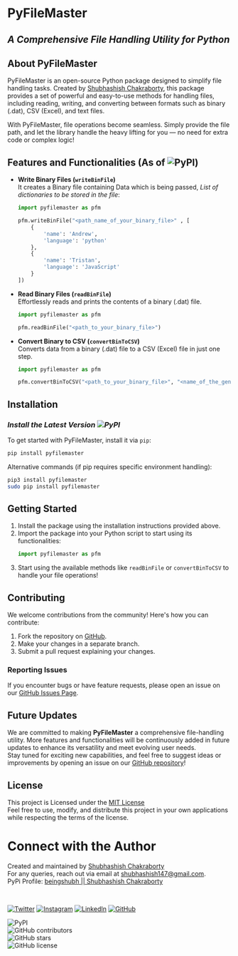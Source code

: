# **PyFileMaster**

## *A Comprehensive File Handling Utility for Python*

## **About PyFileMaster**
PyFileMaster is an open-source Python package designed to simplify file handling tasks. Created by [Shubhashish Chakraborty](https://shubhlinks.vercel.app/), this package provides a set of powerful and easy-to-use methods for handling files, including reading, writing, and converting between formats such as binary (.dat), CSV (Excel), and text files.

With PyFileMaster, file operations become seamless. Simply provide the file path, and let the library handle the heavy lifting for you — no need for extra code or complex logic!

## **Features and Functionalities (As of ![PyPI](https://img.shields.io/pypi/v/pyfilemaster))**

- **Write Binary Files (`writeBinFile`)**  
  It creates a Binary file containing Data which is being passed, *List of dictionaries to be stored in the file*:
  ```python
  import pyfilemaster as pfm

  pfm.writeBinFile("<path_name_of_your_binary_file>" , [
      {
          'name': 'Andrew',
          'language': 'python'
      },
      {
          'name': 'Tristan',
          'language': 'JavaScript'
      }
  ])

  ```

- **Read Binary Files (`readBinFile`)**  
  Effortlessly reads and prints the contents of a binary (.dat) file.
  ```python
  import pyfilemaster as pfm

  pfm.readBinFile("<path_to_your_binary_file>")
  ```

- **Convert Binary to CSV (`convertBinToCSV`)**  
  Converts data from a binary (.dat) file to a CSV (Excel) file in just one step.
  ```python
  import pyfilemaster as pfm

  pfm.convertBinToCSV("<path_to_your_binary_file>", "<name_of_the_generated_csv_file>")
  ```

## **Installation**
### *Install the Latest Version ![PyPI](https://img.shields.io/pypi/v/pyfilemaster)*
To get started with PyFileMaster, install it via `pip`:

```bash
pip install pyfilemaster
```
Alternative commands (if pip requires specific environment handling):
```bash
pip3 install pyfilemaster
sudo pip install pyfilemaster
```

## **Getting Started**

1. Install the package using the installation instructions provided above.
2. Import the package into your Python script to start using its functionalities:
   ```python
   import pyfilemaster as pfm
   ```
3. Start using the available methods like `readBinFile` or `convertBinToCSV` to handle your file operations!


## **Contributing**

We welcome contributions from the community! Here's how you can contribute:

1. Fork the repository on [GitHub](https://www.github.com/Shubhashish-Chakraborty/pyfilemaster).
2. Make your changes in a separate branch.
3. Submit a pull request explaining your changes.

### **Reporting Issues**

If you encounter bugs or have feature requests, please open an issue on our [GitHub Issues Page](https://github.com/Shubhashish-Chakraborty/pyfilemaster/issues).

## **Future Updates**
We are committed to making **PyFileMaster** a comprehensive file-handling utility. More features and functionalities will be continuously added in future updates to enhance its versatility and meet evolving user needs. <br/>
Stay tuned for exciting new capabilities, and feel free to suggest ideas or improvements by opening an issue on our [GitHub repository](https://www.github.com/Shubhashish-Chakraborty/pyfilemaster)!

## **License**

This project is Licensed under the [MIT License](LICENSE) <br/>
Feel free to use, modify, and distribute this project in your own applications while respecting the terms of the license.

# **Connect with the Author**

Created and maintained by [Shubhashish Chakraborty](https://shubhlinks.vercel.app) <br/>
For any queries, reach out via email at shubhashish147@gmail.com. <br/>
PyPi Profile: [beingshubh || Shubhashish Chakraborty](https://pypi.org/user/beingshubh/)

<br/>

[![Twitter](https://img.shields.io/badge/Twitter-%231DA1F2.svg?logo=Twitter&logoColor=white)](https://twitter.com/__Shubhashish__)
[![Instagram](https://img.shields.io/badge/Instagram-%23E4405F.svg?logo=Instagram&logoColor=white)](https://instagram.com/___shubhashish___)
[![LinkedIn](https://img.shields.io/badge/LinkedIn-%230077B5.svg?logo=linkedin&logoColor=white)](https://linkedin.com/in/shubhashish-chakraborty)
[![GitHub](https://img.shields.io/badge/GitHub-%2312100E.svg?logo=github&logoColor=white)](https://github.com/Shubhashish-Chakraborty)

![PyPI](https://img.shields.io/pypi/v/pyfilemaster)  
![GitHub contributors](https://img.shields.io/github/contributors/Shubhashish-Chakraborty/pyfilemaster)  
![GitHub stars](https://img.shields.io/github/stars/Shubhashish-Chakraborty/pyfilemaster)  
![GitHub license](https://img.shields.io/github/license/Shubhashish-Chakraborty/pyfilemaster)  
